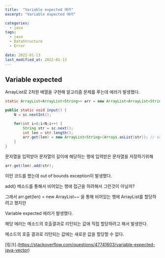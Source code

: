 ```yaml
---
title:  "Variable expected 에러"
excerpt: "Variable expected 에러"

categories:
  - java
tags:
  - java
  - DataStructure
  - Error
 
date: 2022-01-13
last_modified_at: 2022-01-13
---
```

## Variable expected 

ArrayList로 2차원 배열을 구현해 알고리즘 문제를 푸는데 에러가 발생했다.

```java
static ArrayList<ArrayList<String>> arr = new ArrayList<ArrayList<String>>();

public static void input() {
    N = sc.nextInt();

    for(int i=0;i<N;i++) {
        String str = sc.next();
        int len = str.length();
        arr.get(len) = new ArrayList<String>(Arrays.asList(str)); // variable expected
    }
}
```

문자열을 입력받아 문자열의 길이에 해당하는 행에 입력받은 문자열을 저장하기위해

```java
arr.get(len).add(str);
```

이런 코드를 짰는데 out of bounds exception이 발생했다. 

add() 메소드를 통해서 비어있는 행에 접근을 하려해서 그런것이 아닐까?

그래서 arr.get(len) = new ArrayList<String>~~ 을 통해 비어있는 행에 ArrayList를 할당하려고 했지만

Variable expected 에러가 발생했다.

해당 에러는 메소드의 호출결과로 리턴되는 값에 직접 할당하려고 해서 발생한다.

메소드의 호출 결과로 리턴되는 값에는 새로운 값을 할당할 수 없다.

[링크].(https://stackoverflow.com/questions/47741603/variable-expected-java-vector)

